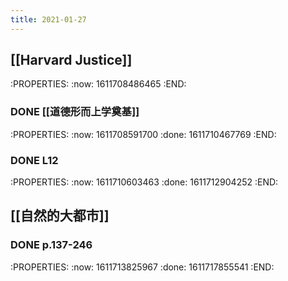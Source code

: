 ```yaml
---
title: 2021-01-27
---
```


## [[Harvard Justice]]
:PROPERTIES:
:now: 1611708486465
:END:
### DONE [[道德形而上学奠基]]
:PROPERTIES:
:now: 1611708591700
:done: 1611710467769
:END:
### DONE L12
:PROPERTIES:
:now: 1611710603463
:done: 1611712904252
:END:
## [[自然的大都市]]
### DONE p.137-246
:PROPERTIES:
:now: 1611713825967
:done: 1611717855541
:END:
###
